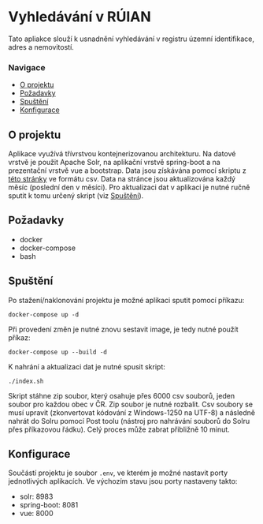 # Vyhledávání v RÚIAN
Tato apliakce slouží k usnadnění vyhledávání v registru územní identifikace, adres a nemovitostí.

### Navigace
  - [O projektu](#o-projektu)
  - [Požadavky](#po%c5%beadavky)
  - [Spuštění](#spu%c5%a1t%c4%9bn%c3%ad)
  - [Konfigurace](#Konfigurace)

## O projektu
Aplikace využívá třívrstvou kontejnerizovanou architekturu. Na datové vrstvě je použit Apache Solr, na aplikační vrstvě spring-boot a na prezentační vrstvě vue a bootstrap. Data jsou získávána pomocí skriptu z [této stránky](https://nahlizenidokn.cuzk.cz/StahniAdresniMistaRUIAN.aspx) ve formátu csv. Data na stránce jsou aktualizována každý měsíc (poslední den v měsíci). Pro aktualizaci dat v aplikaci je nutné ručně sputit k tomu určený skript (viz [Spuštění](#spuštění)).

## Požadavky
- docker
- docker-compose
- bash

## Spuštění
Po stažení/naklonování projektu je možné aplikaci sputit pomocí příkazu:
```
docker-compose up -d
```
Při provedení změn je nutné znovu sestavit image, je tedy nutné použít příkaz:
```
docker-compose up --build -d
```

K nahrání a aktualizaci dat je nutné spusit skript:
```
./index.sh
```
Skript stáhne zip soubor, který osahuje přes 6000 csv souborů, jeden soubor pro každou obec v ČR. Zip soubor je nutné rozbalit. Csv soubory se musí upravit (zkonvertovat kódování z Windows-1250 na UTF-8) a následně nahrát do Solru pomocí Post toolu (nástroj pro nahrávání souborů do Solru přes příkazovou řádku). Celý proces může zabrat přibližně 10 minut.

## Konfigurace
Součástí projektu je soubor `.env`, ve kterém je možné nastavit porty jednotlivých aplikacích. Ve výchozím stavu jsou porty nastaveny takto:
- solr: 8983
- spring-boot: 8081
- vue: 8000
